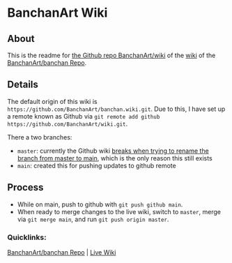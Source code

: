 # BanchanArt Wiki

## About
This is the readme for [the Github repo BanchanArt/wiki](https://github.com/BanchanArt/wiki) of the [wiki](https://github.com/BanchanArt/banchan/wiki)
 of the [BanchanArt/banchan Repo](https://github.com/BanchanArt/banchan). 

## Details
The default origin of this wiki is `https://github.com/BanchanArt/banchan.wiki.git`. 
Due to this, I have set up a remote known as Github via `git remote add github https://github.com/BanchanArt/wiki.git`.

There a two branches:
- `master`: currently the Github wiki [breaks when trying to rename the branch from master to main](https://github.com/orgs/community/discussions/48537), which is the only reason this still exists
- `main`: created this for pushing updates to github remote

## Process
- While on main, push to github with `git push github main`.
- When ready to merge changes to the live wiki, switch to `master`, merge via `git merge main`, and run `git push origin master`.


### Quicklinks:
[BanchanArt/banchan Repo](https://github.com/BanchanArt/banchan) |
[Live Wiki](https://github.com/BanchanArt/banchan/wiki)


